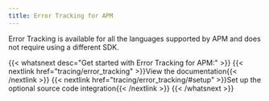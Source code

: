 ```yaml
---
title: Error Tracking for APM
---
```


Error Tracking is available for all the languages supported by APM and does not require using a different SDK.

{{< whatsnext desc="Get started with Error Tracking for APM:" >}}
    {{< nextlink href="tracing/error_tracking" >}}View the documentation{{< /nextlink >}}
    {{< nextlink href="tracing/error_tracking/#setup" >}}Set up the optional source code integration{{< /nextlink >}}
{{< /whatsnext >}}